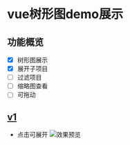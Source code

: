 
# vue树形图demo展示

## 功能概览
* [X] 树形图展示
* [X] 展开子项目
* [ ] 过滤项目
* [ ] 缩略图查看
* [ ] 可拖动

## [v1](https://laomu1988.github.io/demo-vue-tree/v1/index.html)
* 点击可展开
![效果预览](https://github.com/laomu1988/demo-vue-tree/blob/gh-pages/img/tree.png)
